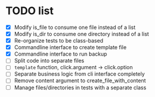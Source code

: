  # TODO list
 - [X] Modify is_file to consume one file instead of a list
 - [X] Modify is_dir to consume one directory instead of a list
 - [X] Re-organize tests to be class-based
 - [X] Commandline interface to create template file
 - [X] Commandline interface to run backup
 - [ ] Split code into separate files
 - [ ] `template` function, click.argument -> click.option
 - [ ] Separate business logic from cli interface completely
 - [ ] Remove content argument to create_file_with_content
 - [ ] Manage files/directories in tests with a separate class

